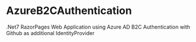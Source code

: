 # AzureB2CAuthentication
.Net7 RazorPages Web Application using Azure AD B2C Authentication with Github as additional IdentityProvider
